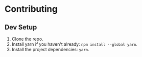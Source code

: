 Contributing
============

Dev Setup
---------
1. Clone the repo.
1. Install yarn if you haven't already: `npm install --global yarn`.
1. Install the project dependencies: `yarn`.
